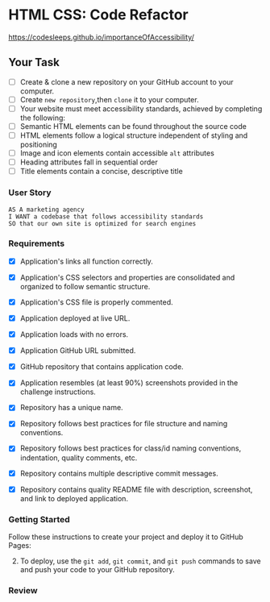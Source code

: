 # HTML CSS: Code Refactor

https://codesleeps.github.io/importanceOfAccessibility/

## Your Task

  - [ ] Create & clone a new repository on your GitHub account to your computer.
  - [ ] Create `new repository`,then `clone` it to your computer.
  - [ ] Your website must meet accessibility standards, achieved by completing the following:
  - [ ] Semantic HTML elements can be found throughout the source code
  - [ ] HTML elements follow a logical structure independent of styling and positioning
  - [ ] Image and icon elements contain accessible `alt` attributes
  - [ ] Heading attributes fall in sequential order
  - [ ] Title elements contain a concise, descriptive title

### User Story

```
AS A marketing agency
I WANT a codebase that follows accessibility standards
SO that our own site is optimized for search engines
```


### Requirements

  - [x] Application's links all function correctly.

  - [x] Application's CSS selectors and properties are consolidated and organized to follow semantic structure.

  - [x] Application's CSS file is properly commented.

  - [x] Application deployed at live URL.

  - [x] Application loads with no errors.

  - [x] Application GitHub URL submitted.

  - [x] GitHub repository that contains application code.

  - [x] Application resembles (at least 90%) screenshots provided in the challenge instructions.

  - [x] Repository has a unique name.

  - [x] Repository follows best practices for file structure and naming conventions.

  - [x] Repository follows best practices for class/id naming conventions, indentation, quality comments, etc.

  - [x] Repository contains multiple descriptive commit messages.

  - [x] Repository contains quality README file with description, screenshot, and link to deployed application.


### Getting Started

Follow these instructions to create your project and deploy it to GitHub Pages:


2. To deploy, use the `git add`, `git commit`, and `git push` commands to save and push your code to your GitHub repository.


### Review


